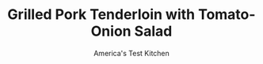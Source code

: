 ---
layout: ../../layouts/MarkdownPostLayout.astro
title: Grilled Pork Tenderloin with Tomato-Onion Salad
author: America's Test Kitchen
pubDate: 2023-03-15
description: "A quick grilled onion and tomato salad complements mild pork tenderloin."
image_url: https://res.cloudinary.com/hksqkdlah/image/upload/ar_1:1,c_fill,dpr_2.0,f_auto,fl_lossy.progressive.strip_profile,g_faces:auto,q_auto:low,w_344/29743_sfs-grilled-pork-tenderloin-with-tomato-onion-salad-011
tags: ["Main Courses","Vegetables","Pork","Weeknight","Grilling & Barbecue"]
calories: 1250
protein: 34
carbohydrates: 6
fats: 16
fiber: 1
ingredients: ["1 tablespoon ground, fennel","1 1/4 teaspoons, table salt, divided","1 1/4 teaspoons, pepper, divided","2 (12-ounce), pork tenderloins, trimmed","1 , red onion, sliced into 1/4-inch-thick rounds","3 tablespoons, extra-virgin olive oil","4 , plum tomatoes, cored and sliced 1/4 inch thick","1/4 cup, chopped fresh basil","2 tablespoons, capers, rinsed","2 tablespoons, red wine vinegar"]
serves: 4
time: "30 minutes"
instructions: ["Combine fennel, 1 teaspoon salt, and 1 teaspoon pepper in bowl. Pat pork dry with paper towels and sprinkle with fennel mixture. Grill pork over hot fire, turning occasionally, until well browned and registering 140 degrees, 12 to 15 minutes. Transfer to carving board, tent with foil, and let rest for 5 minutes.","Meanwhile, brush onion with 1 tablespoon oil and sprinkle with remaining ¼ teaspoon salt and remaining ¼ teaspoon pepper. Grill onion over hot fire until lightly charred, about 2 minutes per side; transfer to large bowl. Add tomatoes, basil, capers, vinegar, and remaining 2 tablespoons oil to bowl with onion and toss to combine. Season with salt and pepper to taste. Slice pork and serve with salad."]
nutrition: ["854 mg Potassium, K","420 mg Phosphorus, P","32 mg Calcium, Ca","2 mg Iron, Fe","58 mg Magnesium, Mg","672 mg Sodium, Na","3 mg Zinc, Zn","16 g Total lipid (fat)","11 mg Niacin","9 g Fatty acids, total monounsaturated","2 g Fatty acids, total polyunsaturated","1 mg Thiamin","11 mg Vitamin C, total ascorbic acid","105 mg Cholesterol","3 g Fatty acids, total saturated","1 g Fiber, total dietary","17 µg Folate, food","3 g Sugars, total","20 µg Vitamin K (phylloquinone)","220 g Water","6 g Carbohydrate, by difference","17 µg Folate, DFE","34 g Protein","2 mg Vitamin E (alpha-tocopherol)","1 mg Vitamin B-6","31 µg Vitamin A, RAE","312 kcal Energy","1250 calories"]
notes: "You can substitute vine-ripened or heirloom tomatoes for the plum tomatoes."
---